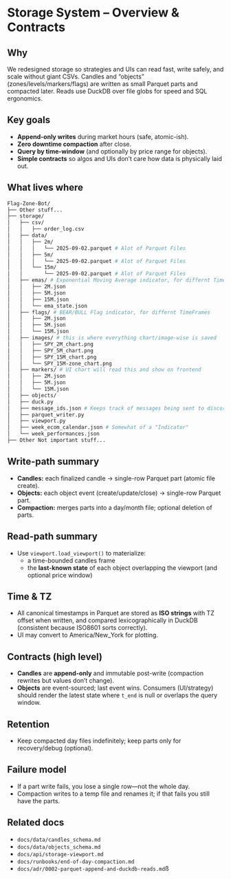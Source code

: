 # Storage System – Overview & Contracts

## Why

We redesigned storage so strategies and UIs can read fast, write safely, and scale without giant CSVs. Candles and “objects” (zones/levels/markers/flags) are written as small Parquet parts and compacted later. Reads use DuckDB over file globs for speed and SQL ergonomics.

## Key goals

- **Append-only writes** during market hours (safe, atomic-ish).
- **Zero downtime compaction** after close.
- **Query by time-window** (and optionally by price range for objects).
- **Simple contracts** so algos and UIs don’t care how data is physically laid out.

## What lives where

```bash
Flag-Zone-Bot/
├── Other stuff...
├── storage/
│   ├── csv/ 
│   │   ├── order_log.csv
│   ├── data/ 
│   │   ├── 2m/
│   │   │   └── 2025-09-02.parquet # Alot of Parquet Files
│   │   ├── 5m/
│   │   │   └── 2025-09-02.parquet # Alot of Parquet Files
│   │   └── 15m/
│   │       └── 2025-09-02.parquet # Alot of Parquet Files
│   ├── emas/ # Exponential Moving Average indicator, for differnt TimeFrames
│   │   ├── 2M.json
│   │   ├── 5M.json
│   │   ├── 15M.json
│   │   └── ema_state.json
│   ├── flags/ # BEAR/BULL Flag indicator, for differnt TimeFrames
│   │   ├── 2M.json
│   │   ├── 5M.json
│   │   └── 15M.json
│   ├── images/ # this is where everything chart/image-wise is saved
│   │   ├── SPY_2M_chart.png
│   │   ├── SPY_5M_chart.png
│   │   ├── SPY_15M_chart.png
│   │   └── SPY_15M-zone_chart.png
│   ├── markers/ # UI chart will read this and show on frontend
│   │   ├── 2M.json
│   │   ├── 5M.json
│   │   └── 15M.json
│   ├── objects/ 
│   ├── duck.py
│   ├── message_ids.json # Keeps track of messages being sent to discord
│   ├── parquet_writer.py
│   ├── viewport.py
│   ├── week_ecom_calendar.json # Somewhat of a "Indicator"
│   └── week_performances.json 
├── Other Not important stuff...
```

## Write-path summary

- **Candles:** each finalized candle → single-row Parquet part (atomic file create).
- **Objects:** each object event (create/update/close) → single-row Parquet part.
- **Compaction:** merges parts into a day/month file; optional deletion of parts.

## Read-path summary
- Use `viewport.load_viewport()` to materialize:
    - a time-bounded candles frame
    - the **last-known state** of each object overlapping the viewport (and optional price window)

## Time & TZ

- All canonical timestamps in Parquet are stored as **ISO strings** with TZ offset when written, and compared lexicographically in DuckDB (consistent because ISO8601 sorts correctly).
- UI may convert to America/New_York for plotting.

## Contracts (high level)

- **Candles** are **append-only** and immutable post-write (compaction rewrites but values don’t change).
- **Objects** are event-sourced; last event wins. Consumers (UI/strategy) should render the latest state where `t_end` is null or overlaps the query window.

## Retention

- Keep compacted day files indefinitely; keep parts only for recovery/debug (optional).

## Failure model

- If a part write fails, you lose a single row—not the whole day.
- Compaction writes to a temp file and renames it; if that fails you still have the parts.

## Related docs

- `docs/data/candles_schema.md`
- `docs/data/objects_schema.md`
- `docs/api/storage-viewport.md`
- `docs/runbooks/end-of-day-compaction.md`
- `docs/adr/0002-parquet-append-and-duckdb-reads.md`ß
